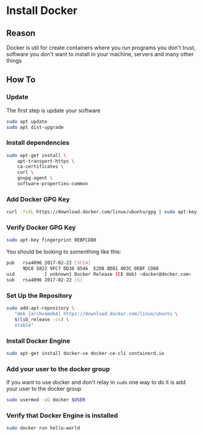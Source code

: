 # Install Docker

## Reason

Docker is util for create containers where you run programs you don't trust, software you don't want to install in your machine, servers and many other things

## How To

### Update

The first step is update your software

```bash
sudo apt update
sudo apt dist-upgrade
```

### Install dependencies

```bash
sudo apt-get install \
    apt-transport-https \
    ca-certificates \
    curl \
    gnupg-agent \
    software-properties-common
```

### Add Docker GPG Key

```bash
curl -fsSL https://download.docker.com/linux/ubuntu/gpg | sudo apt-key add -
```

### Verify Docker GPG Key

```bash
sudo apt-key fingerprint 0EBFCD88
```

You should be looking to somenthing like this:

```bash
pub   rsa4096 2017-02-22 [SCEA]
      9DC8 5822 9FC7 DD38 854A  E2D8 8D81 803C 0EBF CD88
uid           [ unknown] Docker Release (CE deb) <docker@docker.com>
sub   rsa4096 2017-02-22 [S]
```

### Set Up the Repository

```bash
sudo add-apt-repository \
   "deb [arch=amd64] https://download.docker.com/linux/ubuntu \
   $(lsb_release -cs) \
   stable"
```

### Install Docker Engine

```bash
sudo apt-get install docker-ce docker-ce-cli containerd.io
```

### Add your user to the docker group

If you want to use docker and don't relay in `sudo` one way to do it is add your user to the docker group

```bash
sudo usermod -aG docker $USER
```


### Verify that Docker Engine is installed

```bash
sudo docker run hello-world
```
